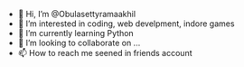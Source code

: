 - 👋 Hi, I’m @Obulasettyramaakhil
- 👀 I’m interested in coding, web develpment, indore games
- 🌱 I’m currently learning Python
- 💞️ I’m looking to collaborate on ...
- 📫 How to reach me seened in friends account


<!---
Obulasettyramaakhil/Obulasettyramaakhil is a ✨ special ✨ repository because its `README.md` (this file) appears on your GitHub profile.
You can click the Preview link to take a look at your changes.
--->
